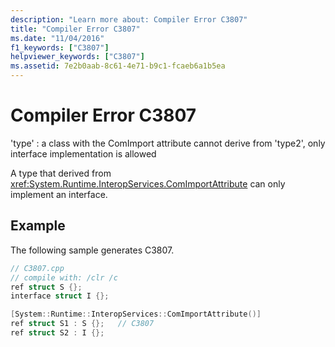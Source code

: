 ```yaml
---
description: "Learn more about: Compiler Error C3807"
title: "Compiler Error C3807"
ms.date: "11/04/2016"
f1_keywords: ["C3807"]
helpviewer_keywords: ["C3807"]
ms.assetid: 7e2b0aab-8c61-4e71-b9c1-fcaeb6a1b5ea
---
```

# Compiler Error C3807

'type' : a class with the ComImport attribute cannot derive from 'type2', only interface implementation is allowed

A type that derived from <xref:System.Runtime.InteropServices.ComImportAttribute> can only implement an interface.

## Example

The following sample generates C3807.

```cpp
// C3807.cpp
// compile with: /clr /c
ref struct S {};
interface struct I {};

[System::Runtime::InteropServices::ComImportAttribute()]
ref struct S1 : S {};   // C3807
ref struct S2 : I {};
```
